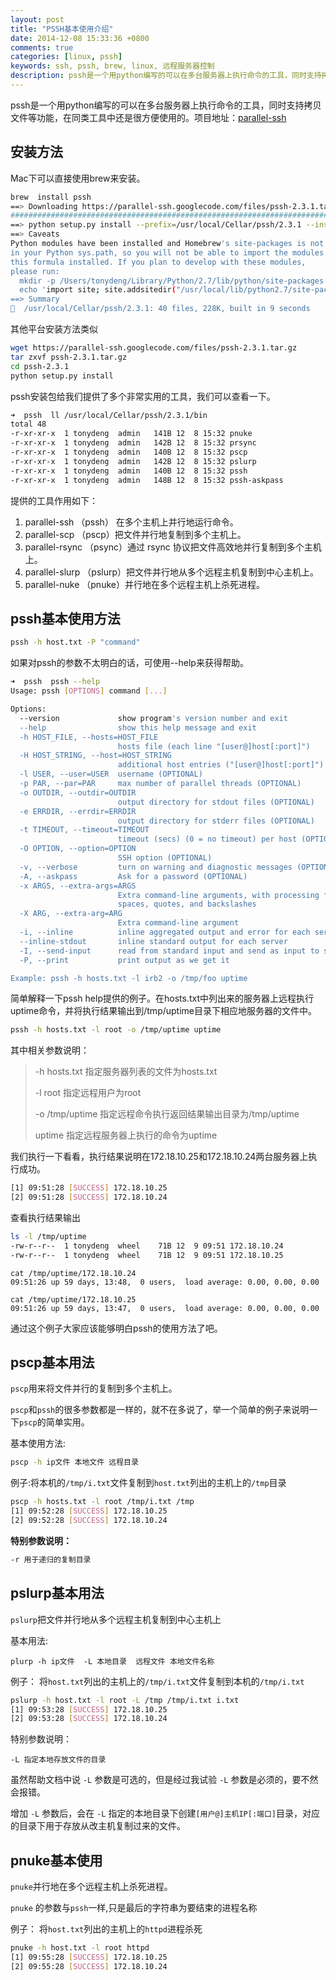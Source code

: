 ```yaml
---
layout: post
title: "PSSH基本使用介绍"
date: 2014-12-08 15:33:36 +0800
comments: true
categories: [linux, pssh]
keywords: ssh, pssh, brew, linux, 远程服务器控制
description: pssh是一个用python编写的可以在多台服务器上执行命令的工具，同时支持拷贝文件等功能，在同类工具中还是很方便使用的
---
```

pssh是一个用python编写的可以在多台服务器上执行命令的工具，同时支持拷贝文件等功能，在同类工具中还是很方便使用的。项目地址：[parallel-ssh](https://code.google.com/p/parallel-ssh/)

## 安装方法

Mac下可以直接使用brew来安装。

``` bash
brew  install pssh
==> Downloading https://parallel-ssh.googlecode.com/files/pssh-2.3.1.tar.gz
######################################################################## 100.0%
==> python setup.py install --prefix=/usr/local/Cellar/pssh/2.3.1 --install-data=/usr/local/Cellar/pssh/2.3.1/share
==> Caveats
Python modules have been installed and Homebrew's site-packages is not
in your Python sys.path, so you will not be able to import the modules
this formula installed. If you plan to develop with these modules,
please run:
  mkdir -p /Users/tonydeng/Library/Python/2.7/lib/python/site-packages
  echo 'import site; site.addsitedir("/usr/local/lib/python2.7/site-packages")' >> /Users/tonydeng/Library/Python/2.7/lib/python/site-packages/homebrew.pth
==> Summary
🍺  /usr/local/Cellar/pssh/2.3.1: 40 files, 228K, built in 9 seconds
```

其他平台安装方法类似

```bash
wget https://parallel-ssh.googlecode.com/files/pssh-2.3.1.tar.gz
tar zxvf pssh-2.3.1.tar.gz
cd pssh-2.3.1
python setup.py install
```

pssh安装包给我们提供了多个非常实用的工具，我们可以查看一下。

```bash
➜  pssh  ll /usr/local/Cellar/pssh/2.3.1/bin
total 48
-r-xr-xr-x  1 tonydeng  admin   141B 12  8 15:32 pnuke
-r-xr-xr-x  1 tonydeng  admin   142B 12  8 15:32 prsync
-r-xr-xr-x  1 tonydeng  admin   140B 12  8 15:32 pscp
-r-xr-xr-x  1 tonydeng  admin   142B 12  8 15:32 pslurp
-r-xr-xr-x  1 tonydeng  admin   140B 12  8 15:32 pssh
-r-xr-xr-x  1 tonydeng  admin   148B 12  8 15:32 pssh-askpass
```

提供的工具作用如下：

1. parallel-ssh （pssh） 在多个主机上并行地运行命令。
2. parallel-scp （pscp）把文件并行地复制到多个主机上。
3. parallel-rsync （psync）通过 rsync 协议把文件高效地并行复制到多个主机上。
4. parallel-slurp （pslurp）把文件并行地从多个远程主机复制到中心主机上。
5. parallel-nuke （pnuke）并行地在多个远程主机上杀死进程。



## pssh基本使用方法

```bash
pssh -h host.txt -P "command"
```

如果对pssh的参数不太明白的话，可使用--help来获得帮助。

```bash
➜  pssh  pssh --help
Usage: pssh [OPTIONS] command [...]

Options:
  --version             show program's version number and exit
  --help                show this help message and exit
  -h HOST_FILE, --hosts=HOST_FILE
                        hosts file (each line "[user@]host[:port]")
  -H HOST_STRING, --host=HOST_STRING
                        additional host entries ("[user@]host[:port]")
  -l USER, --user=USER  username (OPTIONAL)
  -p PAR, --par=PAR     max number of parallel threads (OPTIONAL)
  -o OUTDIR, --outdir=OUTDIR
                        output directory for stdout files (OPTIONAL)
  -e ERRDIR, --errdir=ERRDIR
                        output directory for stderr files (OPTIONAL)
  -t TIMEOUT, --timeout=TIMEOUT
                        timeout (secs) (0 = no timeout) per host (OPTIONAL)
  -O OPTION, --option=OPTION
                        SSH option (OPTIONAL)
  -v, --verbose         turn on warning and diagnostic messages (OPTIONAL)
  -A, --askpass         Ask for a password (OPTIONAL)
  -x ARGS, --extra-args=ARGS
                        Extra command-line arguments, with processing for
                        spaces, quotes, and backslashes
  -X ARG, --extra-arg=ARG
                        Extra command-line argument
  -i, --inline          inline aggregated output and error for each server
  --inline-stdout       inline standard output for each server
  -I, --send-input      read from standard input and send as input to ssh
  -P, --print           print output as we get it

Example: pssh -h hosts.txt -l irb2 -o /tmp/foo uptime
```


简单解释一下pssh help提供的例子。在hosts.txt中列出来的服务器上远程执行uptime命令，并将执行结果输出到/tmp/uptime目录下相应地服务器的文件中。

```bash
pssh -h hosts.txt -l root -o /tmp/uptime uptime
```

其中相关参数说明：

> -h hosts.txt 指定服务器列表的文件为hosts.txt
>
> -l root 指定远程用户为root
>
> -o /tmp/uptime 指定远程命令执行返回结果输出目录为/tmp/uptime
>
> uptime 指定远程服务器上执行的命令为uptime

我们执行一下看看，执行结果说明在172.18.10.25和172.18.10.24两台服务器上执行成功。

```bash
[1] 09:51:28 [SUCCESS] 172.18.10.25
[2] 09:51:28 [SUCCESS] 172.18.10.24
```

查看执行结果输出

```bash
ls -l /tmp/uptime
-rw-r--r--  1 tonydeng  wheel    71B 12  9 09:51 172.18.10.24
-rw-r--r--  1 tonydeng  wheel    71B 12  9 09:51 172.18.10.25
```

```
cat /tmp/uptime/172.18.10.24
09:51:26 up 59 days, 13:48,  0 users,  load average: 0.00, 0.00, 0.00

cat /tmp/uptime/172.18.10.25
09:51:26 up 59 days, 13:47,  0 users,  load average: 0.00, 0.00, 0.00
```

通过这个例子大家应该能够明白pssh的使用方法了吧。

## pscp基本用法
`pscp`用来将文件并行的复制到多个主机上。

`pscp`和`pssh`的很多参数都是一样的，就不在多说了，举一个简单的例子来说明一下`pscp`的简单实用。

基本使用方法:

```bash
pscp -h ip文件 本地文件 远程目录
```

例子:将本机的`/tmp/i.txt`文件复制到`host.txt`列出的主机上的`/tmp`目录

```bash
pscp -h hosts.txt -l root /tmp/i.txt /tmp
[1] 09:52:28 [SUCCESS] 172.18.10.25
[2] 09:52:28 [SUCCESS] 172.18.10.24
```

**特别参数说明：**

```bash
-r 用于递归的复制目录
```
## pslurp基本用法
`pslurp`把文件并行地从多个远程主机复制到中心主机上

基本用法:

```
plurp -h ip文件  -L 本地目录  远程文件 本地文件名称
```

例子： 将`host.txt`列出的主机上的`/tmp/i.txt`文件复制到本机的`/tmp/i.txt`

```bash
pslurp -h host.txt -l root -L /tmp /tmp/i.txt i.txt
[1] 09:53:28 [SUCCESS] 172.18.10.25
[2] 09:53:28 [SUCCESS] 172.18.10.24
```

特别参数说明：

```
-L 指定本地存放文件的目录
```

虽然帮助文档中说 `-L` 参数是可选的，但是经过我试验 `-L` 参数是必须的，要不然会报错。

增加 `-L` 参数后，会在 `-L` 指定的本地目录下创建`[用户@]主机IP[:端口]`目录，对应的目录下用于存放从改主机复制过来的文件。

## pnuke基本使用

`pnuke`并行地在多个远程主机上杀死进程。

`pnuke` 的参数与`pssh`一样,只是最后的字符串为要结束的进程名称

例子： 将`host.txt`列出的主机上的`httpd`进程杀死

```bash
pnuke -h host.txt -l root httpd
[1] 09:55:28 [SUCCESS] 172.18.10.25
[2] 09:55:28 [SUCCESS] 172.18.10.24
```



